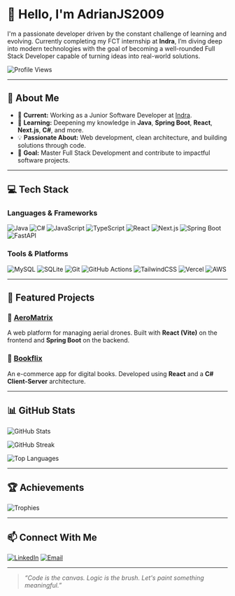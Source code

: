 # 👋 Hello, I'm AdrianJS2009

I'm a passionate developer driven by the constant challenge of learning and evolving. Currently completing my FCT internship at **Indra**, I’m diving deep into modern technologies with the goal of becoming a well-rounded Full Stack Developer capable of turning ideas into real-world solutions.

![Profile Views](https://komarev.com/ghpvc/?username=AdrianJS2009&style=for-the-badge)

---

## 💼 About Me

- 🔭 **Current:** Working as a Junior Software Developer at  [Indra](https://www.indracompany.com/).
- 🚀 **Learning:** Deepening my knowledge in **Java**, **Spring Boot**, **React**, **Next.js**, **C#**, and more.
- 💡 **Passionate About:** Web development, clean architecture, and building solutions through code.
- 🎯 **Goal:** Master Full Stack Development and contribute to impactful software projects.

---

## 💻 Tech Stack

### Languages & Frameworks
![Java](https://img.shields.io/badge/java-%23ED8B00.svg?style=for-the-badge&logo=openjdk&logoColor=white)
![C#](https://img.shields.io/badge/c%23-%23239120.svg?style=for-the-badge&logo=csharp&logoColor=white)
![JavaScript](https://img.shields.io/badge/javascript-%23323330.svg?style=for-the-badge&logo=javascript&logoColor=%23F7DF1E)
![TypeScript](https://img.shields.io/badge/typescript-%23007ACC.svg?style=for-the-badge&logo=typescript&logoColor=white)
![React](https://img.shields.io/badge/react-%2320232a.svg?style=for-the-badge&logo=react&logoColor=%2361DAFB)
![Next.js](https://img.shields.io/badge/Next-black?style=for-the-badge&logo=next.js&logoColor=white)
![Spring Boot](https://img.shields.io/badge/SpringBoot-6DB33F?style=for-the-badge&logo=spring&logoColor=white)
![FastAPI](https://img.shields.io/badge/FastAPI-005571?style=for-the-badge&logo=fastapi)

### Tools & Platforms
![MySQL](https://img.shields.io/badge/mysql-4479A1.svg?style=for-the-badge&logo=mysql&logoColor=white)
![SQLite](https://img.shields.io/badge/sqlite-%2307405e.svg?style=for-the-badge&logo=sqlite&logoColor=white)
![Git](https://img.shields.io/badge/git-%23F05033.svg?style=for-the-badge&logo=git&logoColor=white)
![GitHub Actions](https://img.shields.io/badge/github%20actions-%232671E5.svg?style=for-the-badge&logo=githubactions&logoColor=white)
![TailwindCSS](https://img.shields.io/badge/tailwindcss-%2338B2AC.svg?style=for-the-badge&logo=tailwind-css&logoColor=white)
![Vercel](https://img.shields.io/badge/vercel-%23000000.svg?style=for-the-badge&logo=vercel&logoColor=white)
![AWS](https://img.shields.io/badge/AWS-%23FF9900.svg?style=for-the-badge&logo=amazon-aws&logoColor=white)

---

## 🌟 Featured Projects

### 🔹 [AeroMatrix](https://github.com/AdrianJS2009/Proyecto_FCT)
A web platform for managing aerial drones. Built with **React (Vite)** on the frontend and **Spring Boot** on the backend.

### 🔹 [Bookflix](https://github.com/AdrianJS2009/Bookflix)
An e-commerce app for digital books. Developed using **React** and a **C# Client-Server** architecture.

---

## 📊 GitHub Stats

![GitHub Stats](https://github-readme-stats.vercel.app/api?username=AdrianJS2009&theme=monokai&hide_border=false&include_all_commits=true&count_private=true)

![GitHub Streak](https://nirzak-streak-stats.vercel.app/?user=AdrianJS2009&theme=monokai&hide_border=false)

![Top Languages](https://github-readme-stats.vercel.app/api/top-langs/?username=AdrianJS2009&theme=monokai&hide_border=false&include_all_commits=true&count_private=true&layout=compact)

---

## 🏆 Achievements

![Trophies](https://github-profile-trophy.vercel.app/?username=AdrianJS2009&theme=radical&no-frame=false&no-bg=false&margin-w=4)

---

## 📫 Connect With Me

[![LinkedIn](https://img.shields.io/badge/LinkedIn-%230077B5.svg?logo=linkedin&logoColor=white)](https://linkedin.com/in/ajimsan2009)
[![Email](https://img.shields.io/badge/Email-D14836?logo=gmail&logoColor=white)](mailto:ajimsan2096@gmail.com)

---

> *“Code is the canvas. Logic is the brush. Let's paint something meaningful.”*
